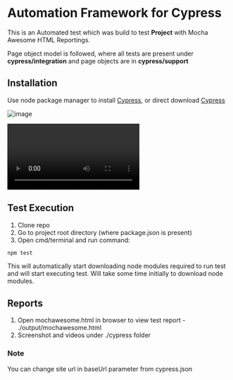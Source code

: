 # Automation Framework for Cypress
This is an Automated test which was build to test **Project**  with Mocha Awesome HTML Reportings.

Page object model is followed, where all tests are present under **cypress/integration** and page objects are in **cypress/support**

## Installation
Use node package manager to install [Cypress](https://docs.cypress.io/guides/getting-started/installing-cypress.html#System-requirements), or direct download [Cypress](https://www.cypress.io/)

![image](https://user-images.githubusercontent.com/78784343/107335607-23bffa00-6ade-11eb-9c64-a61f51f1d87f.png)

![video](https://user-images.githubusercontent.com/78784343/107338810-fd9c5900-6ae1-11eb-8e73-13cc373d3dbf.mp4)
## Test Execution
1. Clone repo
2. Go to project root directory (where package.json is present)
3. Open cmd/terminal and run command:
```bash
npm test
```
This will automatically start downloading node modules required to run test and will start executing test. Will take some time initially to download node modules.
## Reports
1. Open mochawesome.html in browser to view test report - ./output/mochawesome.html
2. Screenshot and videos under ./cypress folder

### Note
You can change site url in baseUrl parameter from cypress.json

